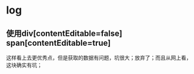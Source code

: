 # log

## 使用div[contentEditable=false] span[contentEditable=true]

这样看上去更优秀点，但是获取的数据有问题，坑很大；放弃了；而且从网上看，这块确实有坑；